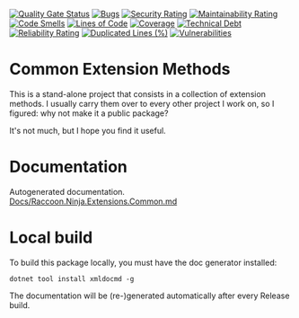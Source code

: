 [![Quality Gate Status](https://sonarcloud.io/api/project_badges/measure?project=brenordv_extension-methods-dot-net&metric=alert_status)](https://sonarcloud.io/summary/new_code?id=brenordv_extension-methods-dot-net)
[![Bugs](https://sonarcloud.io/api/project_badges/measure?project=brenordv_extension-methods-dot-net&metric=bugs)](https://sonarcloud.io/summary/new_code?id=brenordv_extension-methods-dot-net)
[![Security Rating](https://sonarcloud.io/api/project_badges/measure?project=brenordv_extension-methods-dot-net&metric=security_rating)](https://sonarcloud.io/summary/new_code?id=brenordv_extension-methods-dot-net)
[![Maintainability Rating](https://sonarcloud.io/api/project_badges/measure?project=brenordv_extension-methods-dot-net&metric=sqale_rating)](https://sonarcloud.io/summary/new_code?id=brenordv_extension-methods-dot-net)
[![Code Smells](https://sonarcloud.io/api/project_badges/measure?project=brenordv_extension-methods-dot-net&metric=code_smells)](https://sonarcloud.io/summary/new_code?id=brenordv_extension-methods-dot-net)
[![Lines of Code](https://sonarcloud.io/api/project_badges/measure?project=brenordv_extension-methods-dot-net&metric=ncloc)](https://sonarcloud.io/summary/new_code?id=brenordv_extension-methods-dot-net)
[![Coverage](https://sonarcloud.io/api/project_badges/measure?project=brenordv_extension-methods-dot-net&metric=coverage)](https://sonarcloud.io/summary/new_code?id=brenordv_extension-methods-dot-net)
[![Technical Debt](https://sonarcloud.io/api/project_badges/measure?project=brenordv_extension-methods-dot-net&metric=sqale_index)](https://sonarcloud.io/summary/new_code?id=brenordv_extension-methods-dot-net)
[![Reliability Rating](https://sonarcloud.io/api/project_badges/measure?project=brenordv_extension-methods-dot-net&metric=reliability_rating)](https://sonarcloud.io/summary/new_code?id=brenordv_extension-methods-dot-net)
[![Duplicated Lines (%)](https://sonarcloud.io/api/project_badges/measure?project=brenordv_extension-methods-dot-net&metric=duplicated_lines_density)](https://sonarcloud.io/summary/new_code?id=brenordv_extension-methods-dot-net)
[![Vulnerabilities](https://sonarcloud.io/api/project_badges/measure?project=brenordv_extension-methods-dot-net&metric=vulnerabilities)](https://sonarcloud.io/summary/new_code?id=brenordv_extension-methods-dot-net)

# Common Extension Methods

This is a stand-alone project that consists in a collection of extension methods. I usually carry them over to every other project I work on, so I figured: why not make it a public package?

It's not much, but I hope you find it useful. 

# Documentation
Autogenerated documentation.
[Docs/Raccoon.Ninja.Extensions.Common.md](./Docs/Raccoon.Ninja.Extensions.Common.md)


# Local build
To build this package locally, you must have the doc generator installed:
```shell
dotnet tool install xmldocmd -g
```

The documentation will be (re-)generated automatically after every Release build. 